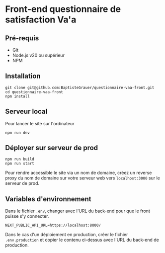 # Front-end questionnaire de satisfaction Va'a

## Pré-requis

- Git
- Node.js v20 ou supérieur
- NPM

## Installation

````shell
git clone git@github.com:BaptisteGrauer/questionnaire-vaa-front.git
cd questionnaire-vaa-front
npm install
````

## Serveur local

Pour lancer le site sur l'ordinateur
````shell
npm run dev
````

## Déployer sur serveur de prod

````shell
npm run build
npm run start
````

Pour rendre accessible le site via un nom de domaine, créez un reverse proxy du nom de domaine sur votre serveur web vers ``localhost:3000`` sur le serveur de prod.


## Variables d'environnement

Dans le fichier ``.env``, changer avec l'URL du back-end pour que le front puisse s'y connecter.

````
NEXT_PUBLIC_API_URL=https://localhost:8000/
````

Dans le cas d'un déploiement en production, créer le fichier ``.env.production`` et copier le contenu ci-dessus avec l'URL du back-end de production.